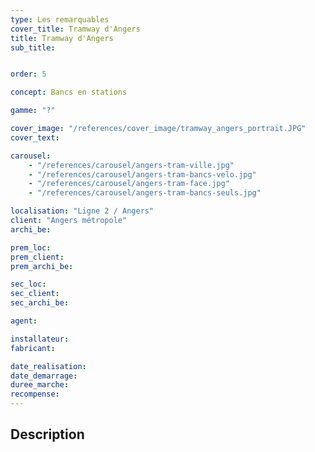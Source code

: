 ```yaml
---
type: Les remarquables
cover_title: Tramway d'Angers
title: Tramway d'Angers
sub_title:


order: 5

concept: Bancs en stations

gamme: "?"

cover_image: "/references/cover_image/tramway_angers_portrait.JPG"
cover_text:

carousel:
    - "/references/carousel/angers-tram-ville.jpg"
    - "/references/carousel/angers-tram-bancs-velo.jpg"
    - "/references/carousel/angers-tram-face.jpg"
    - "/references/carousel/angers-tram-bancs-seuls.jpg"

localisation: "Ligne 2 / Angers"
client: "Angers métropole"
archi_be:

prem_loc:
prem_client:
prem_archi_be:

sec_loc:
sec_client:
sec_archi_be:

agent:

installateur:
fabricant:

date_realisation:
date_demarrage:
duree_marche:
recompense:
---
```


## Description
